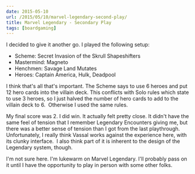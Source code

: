 ```yaml
---
date: 2015-05-10
url: /2015/05/10/marvel-legendary-second-play/
title: Marvel Legendary - Secondary Play
tags: [boardgaming]
---
```


I decided to give it another go.  I played the following setup:
<ul>
	<li>Scheme: Secret Invasion of the Skrull Shapeshifters</li>
	<li>Mastermind: Magneto</li>
	<li>Henchmen: Savage Land Mutates</li>
	<li>Heroes: Captain America, Hulk, Deadpool</li>
</ul>
I think that's all that's important.  The Scheme says to use 6 heroes and put 12 hero cards into the villain deck.  This conflicts with Solo rules which state to use 3 heroes, so I just halved the number of hero cards to add to the villain deck to 6.  Otherwise I used the same rules.

My final score was 2.  I did win. It actually felt pretty close.  It didn't have the same feel of tension that I remember Legendary Encounters giving me, but there was a better sense of tension than I got from the last playthrough.  Unfortunately, I really think Vassal works against the experience here, with its clunky interface.  I also think part of it is inherent to the design of the Legendary system, though.

I'm not sure here.  I'm lukewarm on Marvel Legendary.  I'll probably pass on it until I have the opportunity to play in person with some other folks.